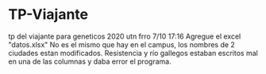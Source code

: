 # TP-Viajante
tp del viajante para geneticos 2020 utn frro
7/10 17:16
Agregue el excel "datos.xlsx" 
No es el mismo que hay en el campus, los nombres de 2 ciudades estan modificados.
Resistencia y río gallegos estaban escritos mal en una de las columnas y daba error el programa.
